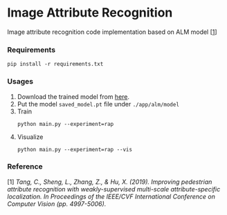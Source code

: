 # Image Attribute Recognition
Image attribute recognition code implementation based on ALM model [[1](https://arxiv.org/pdf/1910.04562.pdf)]

### Requirements
```shell
pip install -r requirements.txt
```

### Usages
1. Download the trained model from [here](https://unistackr0-my.sharepoint.com/:u:/g/personal/suyeong_unist_ac_kr/EaIqVdgEDa5MmN1wP07kwuEB1jtwZyYWiNzu3KgGa9btIg?e=9ZxHCK).
2. Put the model `saved_model.pt` file under `./app/alm/model`
3. Train
	```shell
	python main.py --experiment=rap
	```
4. Visualize
	```shell
	python main.py --experiment=rap --vis
	```

### Reference
[1] *Tang, C., Sheng, L., Zhang, Z., & Hu, X. (2019). Improving pedestrian attribute recognition with weakly-supervised multi-scale attribute-specific localization. In _Proceedings of the IEEE/CVF International Conference on Computer Vision_ (pp. 4997-5006).*
